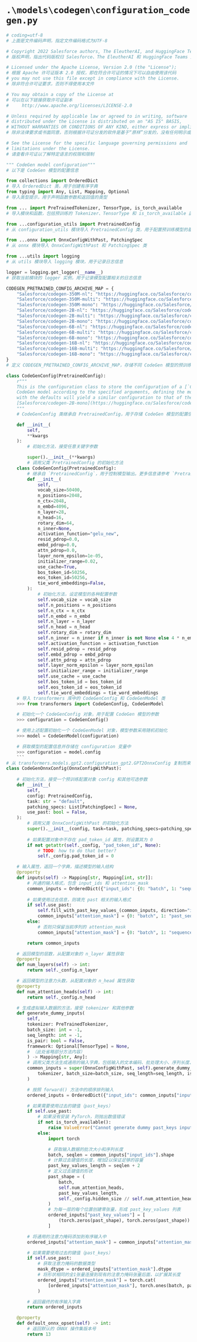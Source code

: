 # `.\models\codegen\configuration_codegen.py`

```py
# coding=utf-8
# 上面是文件编码声明，指定文件编码格式为UTF-8

# Copyright 2022 Salesforce authors, The EleutherAI, and HuggingFace Teams. All rights reserved.
# 版权声明，指出代码版权归 Salesforce、The EleutherAI 和 HuggingFace Teams 所有，保留所有权利

# Licensed under the Apache License, Version 2.0 (the "License");
# 根据 Apache 许可证版本 2.0 授权，即在符合许可证的情况下可以自由使用该代码
# you may not use this file except in compliance with the License.
# 除非符合许可证要求，否则不得使用本文件

# You may obtain a copy of the License at
# 可以在以下链接获取许可证副本
#     http://www.apache.org/licenses/LICENSE-2.0

# Unless required by applicable law or agreed to in writing, software
# distributed under the License is distributed on an "AS IS" BASIS,
# WITHOUT WARRANTIES OR CONDITIONS OF ANY KIND, either express or implied.
# 除非法律要求或书面同意，否则根据许可证分发的软件是基于“原样”分发的，没有任何明示或暗示的担保或条件

# See the License for the specific language governing permissions and
# limitations under the License.
# 请查看许可证以了解特定语言的权限和限制

""" CodeGen model configuration"""
# 以下是 CodeGen 模型的配置信息

from collections import OrderedDict
# 导入 OrderedDict 类，用于创建有序字典
from typing import Any, List, Mapping, Optional
# 导入类型提示，用于声明函数参数和返回值的类型

from ... import PreTrainedTokenizer, TensorType, is_torch_available
# 导入模块和函数，包括预训练的 Tokenizer、TensorType 和 is_torch_available 函数

from ...configuration_utils import PretrainedConfig
# 从 configuration_utils 模块导入 PretrainedConfig 类，用于配置预训练模型的基本配置

from ...onnx import OnnxConfigWithPast, PatchingSpec
# 从 onnx 模块导入 OnnxConfigWithPast 和 PatchingSpec 类

from ...utils import logging
# 从 utils 模块导入 logging 模块，用于记录日志信息

logger = logging.get_logger(__name__)
# 获取当前模块的 logger 实例，用于记录模型配置相关的日志信息

CODEGEN_PRETRAINED_CONFIG_ARCHIVE_MAP = {
    "Salesforce/codegen-350M-nl": "https://huggingface.co/Salesforce/codegen-350M-nl/resolve/main/config.json",
    "Salesforce/codegen-350M-multi": "https://huggingface.co/Salesforce/codegen-350M-multi/resolve/main/config.json",
    "Salesforce/codegen-350M-mono": "https://huggingface.co/Salesforce/codegen-350M-mono/resolve/main/config.json",
    "Salesforce/codegen-2B-nl": "https://huggingface.co/Salesforce/codegen-2B-nl/resolve/main/config.json",
    "Salesforce/codegen-2B-multi": "https://huggingface.co/Salesforce/codegen-2B-multi/resolve/main/config.json",
    "Salesforce/codegen-2B-mono": "https://huggingface.co/Salesforce/codegen-2B-mono/resolve/main/config.json",
    "Salesforce/codegen-6B-nl": "https://huggingface.co/Salesforce/codegen-6B-nl/resolve/main/config.json",
    "Salesforce/codegen-6B-multi": "https://huggingface.co/Salesforce/codegen-6B-multi/resolve/main/config.json",
    "Salesforce/codegen-6B-mono": "https://huggingface.co/Salesforce/codegen-6B-mono/resolve/main/config.json",
    "Salesforce/codegen-16B-nl": "https://huggingface.co/Salesforce/codegen-16B-nl/resolve/main/config.json",
    "Salesforce/codegen-16B-multi": "https://huggingface.co/Salesforce/codegen-16B-multi/resolve/main/config.json",
    "Salesforce/codegen-16B-mono": "https://huggingface.co/Salesforce/codegen-16B-mono/resolve/main/config.json",
}
# 定义 CODEGEN_PRETRAINED_CONFIG_ARCHIVE_MAP，存储不同 CodeGen 模型的预训练配置文件的 URL 映射

class CodeGenConfig(PretrainedConfig):
    r"""
    This is the configuration class to store the configuration of a [`CodeGenModel`]. It is used to instantiate a
    CodeGen model according to the specified arguments, defining the model architecture. Instantiating a configuration
    with the defaults will yield a similar configuration to that of the CodeGen
    [Salesforce/codegen-2B-mono](https://huggingface.co/Salesforce/codegen-2B-mono) architecture. Configuration objects
    """
    # CodeGenConfig 类继承自 PretrainedConfig，用于存储 CodeGen 模型的配置信息

    def __init__(
        self,
        **kwargs
    ):
        # 初始化方法，接受任意关键字参数

        super().__init__(**kwargs)
        # 调用父类 PretrainedConfig 的初始化方法
    class CodeGenConfig(PretrainedConfig):
        # 继承自 `PretrainedConfig`，用于控制模型输出。更多信息请参考 `PretrainedConfig` 的文档。
        def __init__(
            self,
            vocab_size=50400,
            n_positions=2048,
            n_ctx=2048,
            n_embd=4096,
            n_layer=28,
            n_head=16,
            rotary_dim=64,
            n_inner=None,
            activation_function="gelu_new",
            resid_pdrop=0.0,
            embd_pdrop=0.0,
            attn_pdrop=0.0,
            layer_norm_epsilon=1e-05,
            initializer_range=0.02,
            use_cache=True,
            bos_token_id=50256,
            eos_token_id=50256,
            tie_word_embeddings=False,
        ):
            # 初始化方法，设定模型的各种配置参数
            self.vocab_size = vocab_size
            self.n_positions = n_positions
            self.n_ctx = n_ctx
            self.n_embd = n_embd
            self.n_layer = n_layer
            self.n_head = n_head
            self.rotary_dim = rotary_dim
            self.n_inner = n_inner if n_inner is not None else 4 * n_embd
            self.activation_function = activation_function
            self.resid_pdrop = resid_pdrop
            self.embd_pdrop = embd_pdrop
            self.attn_pdrop = attn_pdrop
            self.layer_norm_epsilon = layer_norm_epsilon
            self.initializer_range = initializer_range
            self.use_cache = use_cache
            self.bos_token_id = bos_token_id
            self.eos_token_id = eos_token_id
            self.tie_word_embeddings = tie_word_embeddings
    # 导入 transformers 库中的 CodeGenConfig 和 CodeGenModel 类
    >>> from transformers import CodeGenConfig, CodeGenModel

    # 初始化一个 CodeGenConfig 对象，用于配置 CodeGen 模型的参数
    >>> configuration = CodeGenConfig()

    # 使用上述配置初始化一个 CodeGenModel 对象，模型参数采用随机初始化
    >>> model = CodeGenModel(configuration)

    # 获取模型的配置信息并存储在 configuration 变量中
    >>> configuration = model.config
    ```
# 从 transformers.models.gpt2.configuration_gpt2.GPT2OnnxConfig 复制而来的类，继承自 OnnxConfigWithPast
class CodeGenOnnxConfig(OnnxConfigWithPast):
    
    # 初始化方法，接受一个预训练配置对象 config 和其他可选参数
    def __init__(
        self,
        config: PretrainedConfig,
        task: str = "default",
        patching_specs: List[PatchingSpec] = None,
        use_past: bool = False,
    ):
        # 调用父类 OnnxConfigWithPast 的初始化方法
        super().__init__(config, task=task, patching_specs=patching_specs, use_past=use_past)
        
        # 如果配置对象中不存在 pad_token_id 属性，则设置其为 0
        if not getattr(self._config, "pad_token_id", None):
            # TODO: how to do that better?
            self._config.pad_token_id = 0

    # 输入属性，返回一个字典，描述模型的输入结构
    @property
    def inputs(self) -> Mapping[str, Mapping[int, str]]:
        # 共通的输入格式，包含 input_ids 和 attention_mask
        common_inputs = OrderedDict({"input_ids": {0: "batch", 1: "sequence"}})
        
        # 如果使用过去信息，则填充 past 相关的输入格式
        if self.use_past:
            self.fill_with_past_key_values_(common_inputs, direction="inputs")
            common_inputs["attention_mask"] = {0: "batch", 1: "past_sequence + sequence"}
        else:
            # 否则只保留当前序列的 attention_mask
            common_inputs["attention_mask"] = {0: "batch", 1: "sequence"}

        return common_inputs

    # 返回模型的层数，从配置对象的 n_layer 属性获取
    @property
    def num_layers(self) -> int:
        return self._config.n_layer

    # 返回模型的注意力头数，从配置对象的 n_head 属性获取
    @property
    def num_attention_heads(self) -> int:
        return self._config.n_head

    # 生成虚拟输入数据的方法，接受 tokenizer 和其他参数
    def generate_dummy_inputs(
        self,
        tokenizer: PreTrainedTokenizer,
        batch_size: int = -1,
        seq_length: int = -1,
        is_pair: bool = False,
        framework: Optional[TensorType] = None,
        # （此处省略部分方法内容）
        ) -> Mapping[str, Any]:
        # 调用父类方法生成通用的输入字典，包括输入的文本编码、批处理大小、序列长度、是否为成对数据和框架类型
        common_inputs = super(OnnxConfigWithPast, self).generate_dummy_inputs(
            tokenizer, batch_size=batch_size, seq_length=seq_length, is_pair=is_pair, framework=framework
        )

        # 按照 forward() 方法中的顺序排列输入
        ordered_inputs = OrderedDict({"input_ids": common_inputs["input_ids"]})

        # 如果需要使用过去的键值（past_keys）
        if self.use_past:
            # 如果没有安装 PyTorch，则抛出数值错误
            if not is_torch_available():
                raise ValueError("Cannot generate dummy past_keys inputs without PyTorch installed.")
            else:
                import torch

                # 获取输入数据的批次大小和序列长度
                batch, seqlen = common_inputs["input_ids"].shape
                # 计算过去键值的长度，增加2以保证足够的容量
                past_key_values_length = seqlen + 2
                # 定义过去键值的形状
                past_shape = (
                    batch,
                    self.num_attention_heads,
                    past_key_values_length,
                    self._config.hidden_size // self.num_attention_heads,
                )
                # 为每一层的每个位置创建零张量，形成 past_key_values 列表
                ordered_inputs["past_key_values"] = [
                    (torch.zeros(past_shape), torch.zeros(past_shape)) for _ in range(self.num_layers)
                ]

        # 将通用的注意力掩码添加到有序输入中
        ordered_inputs["attention_mask"] = common_inputs["attention_mask"]

        # 如果需要使用过去的键值（past_keys）
        if self.use_past:
            # 获取注意力掩码的数据类型
            mask_dtype = ordered_inputs["attention_mask"].dtype
            # 将形状相同的全1张量连接到现有的注意力掩码张量后面，以扩展其长度
            ordered_inputs["attention_mask"] = torch.cat(
                [ordered_inputs["attention_mask"], torch.ones(batch, past_key_values_length, dtype=mask_dtype)], dim=1
            )

        # 返回最终的有序输入字典
        return ordered_inputs

    @property
    def default_onnx_opset(self) -> int:
        # 返回默认的 ONNX 操作集版本号
        return 13
```